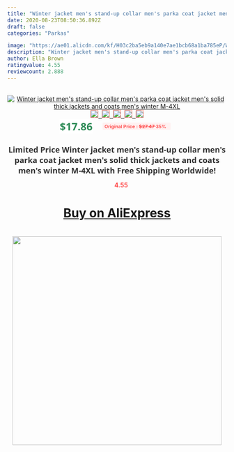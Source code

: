 ```yaml
---
title: "Winter jacket men's stand-up collar men's parka coat jacket men's solid thick jackets and coats men's winter M-4XL"
date: 2020-08-23T08:50:36.892Z
draft: false
categories: "Parkas"

image: "https://ae01.alicdn.com/kf/H03c2ba5eb9a140e7ae1bcb68a1ba785eP/Winter-jacket-men-s-stand-up-collar-men-s-parka-coat-jacket-men-s-solid-thick.jpg"
description: "Winter jacket men's stand-up collar men's parka coat jacket men's solid thick jackets and coats men's winter M-4XL"
author: Ella Brown
ratingvalue: 4.55
reviewcount: 2.888
---
```

<br>
<div style="text-align: center;">
<a href="https://s.click.aliexpress.com/e/_9QfrUv" target="_blank" rel="nofollow noopener noreferrer"><img alt="Winter jacket men's stand-up collar men's parka coat jacket men's solid thick jackets and coats men's winter M-4XL" class="magnifier-image" src="https://ae01.alicdn.com/kf/H03c2ba5eb9a140e7ae1bcb68a1ba785eP/Winter-jacket-men-s-stand-up-collar-men-s-parka-coat-jacket-men-s-solid-thick.jpg_640x640.jpg">
<br>
<img style="border:1px solid salmon" src="https://ae01.alicdn.com/kf/H03c2ba5eb9a140e7ae1bcb68a1ba785eP/Winter-jacket-men-s-stand-up-collar-men-s-parka-coat-jacket-men-s-solid-thick.jpg_120x120.jpg">&nbsp;&nbsp;<img style="border:1px solid salmon" src="https://ae01.alicdn.com/kf/Hb6762b6c5baa403fa00ad28b82df7d8cJ/Winter-jacket-men-s-stand-up-collar-men-s-parka-coat-jacket-men-s-solid-thick.jpg_120x120.jpg">&nbsp;&nbsp;<img style="border:1px solid salmon" src="https://ae01.alicdn.com/kf/H4a845e357fa94fb3be4d9c744a12ba43Q/Winter-jacket-men-s-stand-up-collar-men-s-parka-coat-jacket-men-s-solid-thick.jpg_120x120.jpg">&nbsp;&nbsp;<img style="border:1px solid salmon" src="https://ae01.alicdn.com/kf/H51aec4f8f1d24cff8e53ca3c3eabbb82V/Winter-jacket-men-s-stand-up-collar-men-s-parka-coat-jacket-men-s-solid-thick.jpg_120x120.jpg">&nbsp;&nbsp;<img style="border:1px solid salmon" src="https://ae01.alicdn.com/kf/H23685fe44d9447b893030dee4c765f78J/Winter-jacket-men-s-stand-up-collar-men-s-parka-coat-jacket-men-s-solid-thick.jpg_120x120.jpg"></a></div><br0>
<div style="text-align: center;"><span style="background-color: white; border: 0px; box-sizing: border-box; color: seagreen; display: inline-block; font-family: &quot;open sans&quot; , &quot;arial&quot; , &quot;helvetica&quot; , sans-serif , &quot;heiti&quot;; font-size: 24px; font-stretch: inherit; font-weight: 700; line-height: inherit; margin: 0px 10px 0px 0px; padding: 0px; vertical-align: middle;">$17.86 </span>
<span style="background: rgb(255 , 241 , 241); border-radius: 3px; border: 0px; box-sizing: border-box; color: #ff4747; display: inline-block; font-family: inherit; font-size: 12px; font-stretch: inherit; font-style: inherit; font-variant: inherit; font-weight: 600; line-height: inherit; margin: 0px; padding: 2px 5px; transform: scale(0.9); vertical-align: middle;">Original Price : <b style="text-decoration: line-through;">$27.47 </b> 35%&nbsp;&nbsp;</span></div>
<h1 style="color: #333333; display: inline-block; font-family: &quot;open sans&quot; , &quot;arial&quot; , &quot;helvetica&quot; , sans-serif , &quot;heiti&quot;; font-size: 18px; font-stretch: inherit; font-weight: 700; text-align: center;">Limited Price Winter jacket men's stand-up collar men's parka coat jacket men's solid thick jackets and coats men's winter M-4XL with Free Shipping Worldwide!</h1>
<div style="color: #ff4747; text-align: center;">
<img src="https://4.bp.blogspot.com/-M0ZcTcb-5uY/XleCXlxnR4I/AAAAAAAAAEc/OrjgMkXV1oMQFaCRZj5HQwOCBcu3w1FegCPcBGAYYCw/s1600/star.png" style="height: 15px;">&nbsp;<b>4.55</b></div>
<div class="button_cont" align="center"><a class="buynow_a" href="https://s.click.aliexpress.com/e/_9QfrUv" target="_blank" rel="nofollow noopener noreferrer"><H1>Buy on AliExpress</H1></a></div><br>
<div class="separator" style="clear: both; text-align: center;">
<img src="https://lh3.googleusercontent.com/-pTy5HemUv9M/XlePHvY0dAI/AAAAAAAAAE4/0nX5iRUoIWY8eMW9Dpxeirr157OZliDIgCLcBGAsYHQ/s1600/badge.gif" width="480">
</div>
